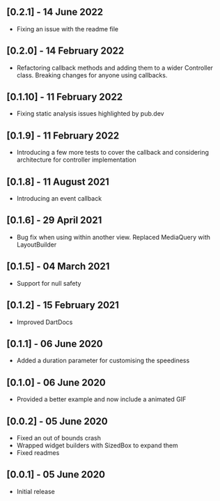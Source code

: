 ## [0.2.1] - 14 June 2022

* Fixing an issue with the readme file

## [0.2.0] - 14 February 2022

* Refactoring callback methods and adding them to a wider Controller class. Breaking changes for anyone using callbacks.

## [0.1.10] - 11 February 2022

* Fixing static analysis issues highlighted by pub.dev

## [0.1.9] - 11 February 2022

* Introducing a few more tests to cover the callback and considering architecture for controller implementation

## [0.1.8] - 11 August 2021

* Introducing an event callback

## [0.1.6] - 29 April 2021

* Bug fix when using within another view. Replaced MediaQuery with LayoutBuilder

## [0.1.5] - 04 March 2021

* Support for null safety

## [0.1.2] - 15 February 2021

* Improved DartDocs

## [0.1.1] - 06 June 2020

* Added a duration parameter for customising the speediness

## [0.1.0] - 06 June 2020

* Provided a better example and now include a animated GIF

## [0.0.2] - 05 June 2020

* Fixed an out of bounds crash
* Wrapped widget builders with SizedBox to expand them
* Fixed readmes

## [0.0.1] - 05 June 2020

* Initial release


